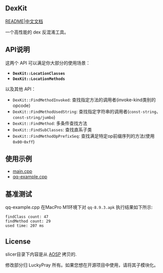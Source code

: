 DexKit
--

[README](https://github.com/LuckyPray/DexKit/blob/master/README.md)|[中文文档](https://github.com/LuckyPray/DexKit/blob/master/README_zh.md)

一个高性能的 dex 反混淆工具。

## API说明

这两个 API 可以满足你大部分的使用场景：

- **`DexKit::LocationClasses`**
- **`DexKit::LocationMethods`**

以及其他 API：

- `DexKit::FindMethodInvoked`: 查找指定方法的调用者(invoke-kind类别的opcode)
- `DexKit::FindMethodUsedString`: 查找指定字符串的调用者(`const-string`、`const-string/jumbo`)
- `DexKit::FindMethod`: 多条件查找方法
- `DexKit::FindSubClasses`: 查找直系子类
- `DexKit::FindMethodOpPrefixSeq`: 查找满足特定op前缀序列的方法(使用`0x00`-`0xff`)

## 使用示例

- [main.cpp](https://github.com/LuckyPray/DexKit/blob/master/main.cpp)
- [qq-example.cpp](https://github.com/LuckyPray/DexKit/blob/master/qq-example.cpp)

## 基准测试
qq-example.cpp 在MacPro M1环境下对 `qq-8.9.3.apk` 执行结果如下所示:
```text
findClass count: 47
findMethod count: 29
used time: 207 ms
```

## License

slicer目录下内容是从 [AOSP](https://cs.android.com/android/platform/superproject/+/master:frameworks/base/startop/view_compiler) 拷贝的.

修改部分归 LuckyPray 所有。如果您想在开源项目中使用，请将其子模块化。

